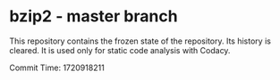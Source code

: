# bzip2 - master branch

This repository contains the frozen state of the repository.
Its history is cleared. It is used only for static code
analysis with Codacy.

Commit Time: 1720918211